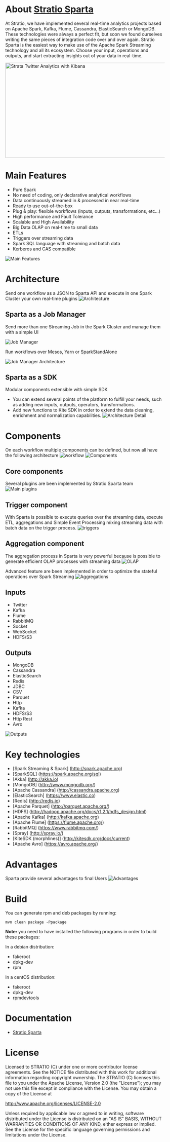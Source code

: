 
About [Stratio Sparta](http://www.stratio.com/sparta)
============

At Stratio, we have implemented several real-time analytics projects based on Apache Spark, Kafka, Flume, Cassandra, ElasticSearch or MongoDB.
These technologies were always a perfect fit, but soon we found ourselves writing the same pieces of integration code over and over again.
Stratio Sparta is the easiest way to make use of the Apache Spark Streaming technology and all its ecosystem.
Choose your input, operations and outputs, and start extracting insights out of your data in real-time.

<img src="./images/StrataKibana.jpg" width="600" height="300" alt="Strata Twitter Analytics with Kibana"/>

Main Features
============

- Pure Spark
- No need of coding, only declarative analytical workflows
- Data continuously streamed in & processed in near real-time
- Ready to use out-of-the-box
- Plug & play: flexible workflows (inputs, outputs, transformations, etc…)
- High performance and Fault Tolerance
- Scalable and High Availability
- Big Data OLAP on real-time to small data
- ETLs
- Triggers over streaming data
- Spark SQL language with streaming and batch data
- Kerberos and CAS compatible

<img src="./images/mainFeatures.jpg"  alt="Main Features"/>

Architecture
============

Send one workflow as a JSON to Sparta API and execute in one Spark Cluster your own real-time plugins
![Architecture](./images/architecture.jpg)

Sparta as a Job Manager
------------

Send more than one Streaming Job in the Spark Cluster and manage them with a simple UI

<img src="./images/jobManager.jpg" alt="Job Manager"/>

Run workflows over Mesos, Yarn or SparkStandAlone

<img src="./images/architectureJobs.jpg" alt="Job Manager Architecture"/>

Sparta as a SDK
------------

Modular components extensible with simple SDK
- You can extend several points of the platform to fulfill your needs, such as adding new inputs, outputs, operators, transformations.
- Add new functions to Kite SDK in order to extend the data cleaning, enrichment and normalization capabilities.
![Architecture Detail](./images/architectureDetail.jpg)

Components
========

On each workflow multiple components can be defined, but now all have the following architecture
![workflow](./images/workflow.jpg)
![Components](./images/components.jpg)

Core components
------------

Several plugins are been implemented by Stratio Sparta team
![Main plugins](./images/plugins.jpg)

Trigger component
------------

With Sparta is possible to execute queries over the streaming data, execute ETL, aggregations and Simple Event 
Processing mixing streaming data with batch data on the trigger process. 
![triggers](./images/triggers.jpg)

Aggregation component
------------

The aggregation process in Sparta is very powerful because is possible to generate efficient OLAP processes with 
streaming data
![OLAP](./images/OLAPintegration.jpg)

Advanced feature are been implemented in order to optimize the stateful operations over Spark Streaming
![Aggregations](./images/aggregation.jpg)

Inputs
------------

- Twitter
- Kafka
- Flume
- RabbitMQ
- Socket
- WebSocket
- HDFS/S3

Outputs
------------

- MongoDB
- Cassandra
- ElasticSearch
- Redis
- JDBC
- CSV
- Parquet
- Http
- Kafka
- HDFS/S3
- Http Rest
- Avro

![Outputs](./images/outputs.png)

Key technologies
========

- [Spark Streaming & Spark]  (http://spark.apache.org)
- [SparkSQL] (https://spark.apache.org/sql)
- [Akka] (http://akka.io)
- [MongoDB] (http://www.mongodb.org/)
- [Apache Cassandra] (http://cassandra.apache.org)
- [ElasticSearch] (https://www.elastic.co)
- [Redis] (http://redis.io)
- [Apache Parquet] (http://parquet.apache.org/)
- [HDFS] (http://hadoop.apache.org/docs/r1.2.1/hdfs_design.html)
- [Apache Kafka] (http://kafka.apache.org)
- [Apache Flume] (https://flume.apache.org/)
- [RabbitMQ] (https://www.rabbitmq.com/)
- [Spray] (http://spray.io/)
- [KiteSDK (morphlines)] (http://kitesdk.org/docs/current)
- [Apache Avro] (https://avro.apache.org/)

Advantages
========

Sparta provide several advantages to final Users
![Advantages](./images/features.jpg)

Build
========

You can generate rpm and deb packages by running:

`mvn clean package -Ppackage`

**Note:** you need to have installed the following programs in order to build these packages:

In a debian distribution:

  - fakeroot
  - dpkg-dev
  - rpm
  
In a centOS distribution:

  - fakeroot
  - dpkg-dev
  - rpmdevtools

Documentation
========

- [Stratio Sparta](https://stratio.atlassian.net/wiki/spaces/SPARTA1x1x2)

License
========

Licensed to STRATIO (C) under one or more contributor license agreements.
See the NOTICE file distributed with this work for additional information
regarding copyright ownership.  The STRATIO (C) licenses this file
to you under the Apache License, Version 2.0 (the
"License"); you may not use this file except in compliance
with the License.  You may obtain a copy of the License at

  http://www.apache.org/licenses/LICENSE-2.0

Unless required by applicable law or agreed to in writing,
software distributed under the License is distributed on an
"AS IS" BASIS, WITHOUT WARRANTIES OR CONDITIONS OF ANY
KIND, either express or implied.  See the License for the
specific language governing permissions and limitations
under the License.
